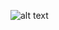 ![alt text](![Image](https://github.com/user-attachments/assets/618e472d-1228-44b5-ae6b-1e5ce6bf8b04)?raw=true)
